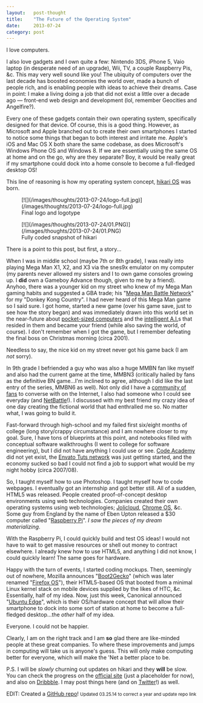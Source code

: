 ```yaml
---
layout:   post-thought
title:    "The Future of the Operating System"
date:     2013-07-24
category: post
---
```


I love computers.

I also love gadgets and I own quite a few: Nintendo 3DS, iPhone 5, Vaio laptop (in desperate need of an upgrade), Wii, TV, a couple Raspberry Pis, &c. This may very well sound like you! The ubiquity of computers over the last decade has boosted economies the world over, made a bunch of people rich, and is enabling people with ideas to achieve their dreams. Case in point: I make a living doing a job that did not exist a little over a decade ago — front-end web design and development (lol, remember Geocities and Angelfire?).

Every one of these gadgets contain their own operating system, specifically designed for that device. Of course, this is a good thing. However, as Microsoft and Apple branched out to create their own smartphones I started to notice some things that began to both interest and irritate me. Apple's iOS and Mac OS X both share the same codebase, as does Microsoft's Windows Phone OS and Windows 8. If we are essentially using the same OS at home and on the go, why are they separate? Boy, it would be really great if my smartphone could dock into a home console to become a full-fledged desktop OS!

This line of reasoning is how my operating system concept, [hikari OS](http://dribbble.com/nokadota/projects/127021-hikari-OS) was born.

<figure>
  [![](/images/thoughts/2013-07-24/logo-full.jpg)](/images/thoughts/2013-07-24/logo-full.jpg)
  <figcaption>Final logo and logotype</figcaption>
</figure>

<figure>
  [![](/images/thoughts/2013-07-24/01.PNG)](/images/thoughts/2013-07-24/01.PNG)
  <figcaption>Fully coded snapshot of hikari</figcaption>
</figure>

There is a point to this post, but first, a story...

When I was in middle school (maybe 7th or 8th grade), I was really into playing Mega Man X1, X2, and X3 via the snes9x emulator on my computer (my parents never allowed my sisters and I to own game consoles growing up. I **did** own a Gameboy Advance though, given to me by a friend). Anyhoo, there was a younger kid on my street who knew of my Mega Man gaming habits and suggested a GBA trade; his "[Mega Man Battle Network]("http://en.wikipedia.org/wiki/Mega_Man_Battle_Network)" for my "Donkey Kong Country". I had never heard of this Mega Man game so I said sure. I got home, started a new game (over his game save, just to see how the story began) and was immediately drawn into this world set in the near-future about [pocket-sized computers](http://megaman.wikia.com/wiki/PET) and the [intelligent A.I.](http://megaman.wikia.com/wiki/NetNavi)s that resided in them and became your friend (while also saving the world, of course). I don't remember when I got the game, but I remember defeating the final boss on Christmas morning (circa 2001).

Needless to say, the nice kid on my street never got his game back (I am *not* sorry).

In 9th grade I befriended a guy who was also a huge MMBN fan like myself and also had the current game at the time, MMBN3 (critically hailed by fans as the definitive BN game...I'm inclined to agree, although I did like the last entry of the series, MMBN6 as well). Not only did I have a [community of fans](http://rockman-exe.com/online) to converse with on the Internet, I also had someone who I could see everyday (and [NetBattle](http://megaman.wikia.com/wiki/Net_Battle)!). I discussed with my best friend my crazy idea of one day creating the fictional world that had enthralled me so. No matter what, I was going to build it.

Fast-forward through high-school and my failed first six/eight months of college (long story/crappy circumstance) and I am nowhere closer to my goal. Sure, I have tons of blueprints at this point, and notebooks filled with conceptual software walkthroughs (I went to college for software engineering), but I did not have anything I could use or see. [Code Academy](http://www.codecademy.com) did not yet exist, the [Envato Tuts network](http://hub.tutsplus.com) was just getting started, and the economy sucked so bad I could not find a job to support what would be my night hobby (circa 2007/08).

So, I taught myself how to use Photoshop. I taught myself how to code webpages. I eventually got an internship and got better still. All of a sudden, HTML5 was released. People created proof-of-concept desktop environments using web technologies. Companies created their own operating systems using web technologies; [Jolicloud](http://www.jolicloud.com), [Chrome OS](http://www.chromium.org/chromium-os), &c. Some guy from England by the name of Eben Upton released a $30 computer called "[Raspberry Pi](http://www.raspberrypi.org)". *I saw the pieces of my dream materializing*.

With the Raspberry Pi, I could quickly build and test OS ideas! I would not have to wait to get massive resources or shell out money to contract elsewhere. I already knew how to use HTML5, and anything I did not know, I could quickly learn! The same goes for hardware.

Happy with the turn of events, I started coding mockups. Then, seemingly out of nowhere, Mozilla announces "[Boot2Gecko](http://en.wikipedia.org/wiki/Firefox_OS)" (which was later renamed "[Firefox OS](http://www.mozilla.org/firefox/os)"), their HTML5-based OS that booted from a minimal Linux kernel stack on mobile devices supplied by the likes of HTC, &c. Essentially, half of my idea. Now, just this week, Canonical announced "[Ubuntu Edge](http://www.indiegogo.com/projects/ubuntu-edge)", which is their OS/hardware concept that will allow their smartphone to dock into some sort of station at home to become a full-fledged desktop...the *other* half of my idea.

Everyone. I could not be happier.

Clearly, I am on the right track and I am **so** glad there are like-minded people at these great companies. To where these improvements and jumps in computing will take us is anyone's guess. This will only make computing better for everyone, which will make the 'Net a better place to be.

P.S. I will be *slowly* churning out updates on hikari and they **will** be slow. You can check the progress on the [official site](http://hikar.io) (just a placeholder for now), and also on [Dribbble](http://dribbble.com/nokadota/projects/127021-hikari-OS). I may post things here (and on [Twitter](http://twitter.com/tadashihikari)!) as well.

EDIT: Created a [GitHub repo](https://github.com/IdeasNeverCease/hikari)!
<span><small>Updated 03.25.14 to correct a year and update repo link</small></span>